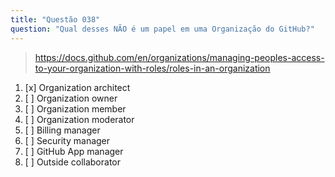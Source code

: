 ```yaml
---
title: "Questão 038"
question: "Qual desses NÃO é um papel em uma Organização do GitHub?"
---
```


> https://docs.github.com/en/organizations/managing-peoples-access-to-your-organization-with-roles/roles-in-an-organization
1. [x] Organization architect
1. [ ] Organization owner
1. [ ] Organization member
1. [ ] Organization moderator
1. [ ] Billing manager
1. [ ] Security manager
1. [ ] GitHub App manager
1. [ ] Outside collaborator
